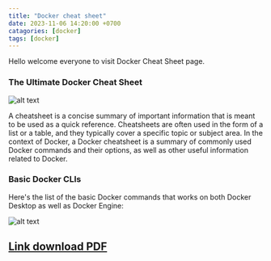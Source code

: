 ```yaml
---
title: "Docker cheat sheet"
date: 2023-11-06 14:20:00 +0700
catagories: [docker]
tags: [docker]
---
```

Hello welcome everyone to visit Docker Cheat Sheet page.

### The Ultimate Docker Cheat Sheet

![alt text](https://user-images.githubusercontent.com/313480/210130087-62a755f7-499c-4f5a-a91c-9151ac82417e.png)

A cheatsheet is a concise summary of important information that is meant to be used as a quick reference. Cheatsheets are often used in the form of a list or a table, and they typically cover a specific topic or subject area. In the context of Docker, a Docker cheatsheet is a summary of commonly used Docker commands and their options, as well as other useful information related to Docker.

### Basic Docker CLIs

Here's the list of the basic Docker commands that works on both Docker Desktop as well as Docker Engine:

![alt text](https://raw.githubusercontent.com/sangam14/dockercheatsheets/master/dockercheatsheet8.png)

## [Link download PDF](https://docs.docker.com/get-started/docker_cheatsheet.pdf) ##

